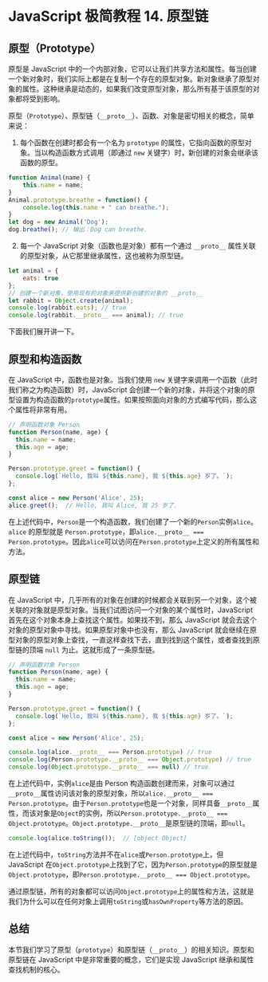 # JavaScript 极简教程 14. 原型链

## 原型（Prototype）

原型是 JavaScript 中的一个内部对象，它可以让我们共享方法和属性。每当创建一个新对象时，我们实际上都是在复制一个存在的原型对象。新对象继承了原型对象的属性。这种继承是动态的，如果我们改变原型对象，那么所有基于该原型的对象都将受到影响。

原型（`Prototype`）、原型链（`__proto__`）、函数、对象是密切相关的概念，简单来说：

1. 每个函数在创建时都会有一个名为 `prototype` 的属性，它指向函数的原型对象。当以构造函数方式调用（即通过 `new` 关键字）时，新创建的对象会继承该函数的原型。

  ```javascript
  function Animal(name) {
      this.name = name;
  }
  Animal.prototype.breathe = function() {
      console.log(this.name + " can breathe.");
  }
  let dog = new Animal('Dog');
  dog.breathe(); // 输出：Dog can breathe.
  ```

2. 每一个 JavaScript 对象（函数也是对象）都有一个通过 `__proto__` 属性关联的原型对象，从它那里继承属性，这也被称为原型链。

  ```js
  let animal = {
      eats: true
  };
  // 创建一个新对象，使用现有的对象来提供新创建的对象的 __proto__
  let rabbit = Object.create(animal);
  console.log(rabbit.eats); // true
  console.log(rabbit.__proto__ === animal); // true
  ```

下面我们展开讲一下。

## 原型和构造函数

在 JavaScript 中，函数也是对象。当我们使用 `new` 关键字来调用一个函数（此时我们称之为构造函数）时，JavaScript 会创建一个新的对象，并将这个对象的原型设置为构造函数的`prototype`属性。如果按照面向对象的方式编写代码，那么这个属性将非常有用。

```javascript
// 声明函数对象 Person
function Person(name, age) {
  this.name = name;
  this.age = age;
}

Person.prototype.greet = function() {
  console.log(`Hello, 我叫 ${this.name}, 我 ${this.age} 岁了。`);
};

const alice = new Person('Alice', 25);
alice.greet();  // Hello, 我叫 Alice, 我 25 岁了.
```

在上述代码中，`Person`是一个构造函数，我们创建了一个新的`Person`实例`alice`。`alice` 的原型就是 `Person.prototype`，即`alice.__proto__ === Person.prototype`。因此`alice`可以访问在`Person.prototype`上定义的所有属性和方法。

## 原型链

在 JavaScript 中，几乎所有的对象在创建的时候都会关联到另一个对象，这个被关联的对象就是原型对象。当我们试图访问一个对象的某个属性时，JavaScript 首先在这个对象本身上查找这个属性。如果找不到，那么 JavaScript 就会去这个对象的原型对象中寻找。如果原型对象中也没有，那么 JavaScript 就会继续在原型对象的原型对象上查找，一直这样查找下去，直到找到这个属性，或者查找到原型链的顶端 `null` 为止。这就形成了一条原型链。

```javascript
// 声明函数对象 Person
function Person(name, age) {
  this.name = name;
  this.age = age;
}

Person.prototype.greet = function() {
  console.log(`Hello, 我叫 ${this.name}, 我 ${this.age} 岁了。`);
};

const alice = new Person('Alice', 25);

console.log(alice.__proto__ === Person.prototype) // true
console.log(Person.prototype.__proto__ === Object.prototype) // true
console.log(Object.prototype.__proto__ === null) // true
```

在上述代码中，实例`alice`是由 Person 构造函数创建而来，对象可以通过`__proto__`属性访问该对象的原型对象，所以`alice.__proto__ === Person.prototype`。由于`Person.prototype`也是一个对象，同样具备`__proto__`属性，而该对象是`Object`的实例，所以`Person.prototype.__proto__ === Object.prototype`。`Object.prototype.__proto__`是原型链的顶端，即`null`。

```javascript
console.log(alice.toString());  // [object Object]
```

在上述代码中，`toString`方法并不在`alice`或`Person.prototype`上，但 JavaScript 在`Object.prototype`上找到了它，因为`Person.prototype`的原型就是`Object.prototype`，即`Person.prototype.__proto__ === Object.prototype`。

通过原型链，所有的对象都可以访问`Object.prototype`上的属性和方法，这就是我们为什么可以在任何对象上调用`toString`或`hasOwnProperty`等方法的原因。

## 总结

本节我们学习了原型（`prototype`）和原型链（`__proto__`）的相关知识。原型和原型链在 JavaScript 中是非常重要的概念，它们是实现 JavaScript 继承和属性查找机制的核心。
